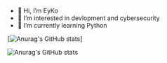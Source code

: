 - 👋 Hi, I’m EyKo
- 👀 I’m interested in devlopment and cybersecurity
- 🌱 I’m currently learning Python


[![Anurag's GitHub stats](https://github-readme-stats.vercel.app/api?username=eyko-dev&theme=github_dark)]

![Anurag's GitHub stats](https://github-readme-stats.vercel.app/api?username=NZO&show_icons=true&theme=radical)
